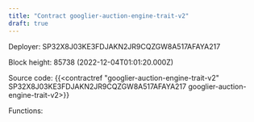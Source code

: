 ```yaml
---
title: "Contract googlier-auction-engine-trait-v2"
draft: true
---
```

Deployer: SP32X8J03KE3FDJAKN2JR9CQZGW8A517AFAYA217


 



Block height: 85738 (2022-12-04T01:01:20.000Z)

Source code: {{<contractref "googlier-auction-engine-trait-v2" SP32X8J03KE3FDJAKN2JR9CQZGW8A517AFAYA217 googlier-auction-engine-trait-v2>}}

Functions:


